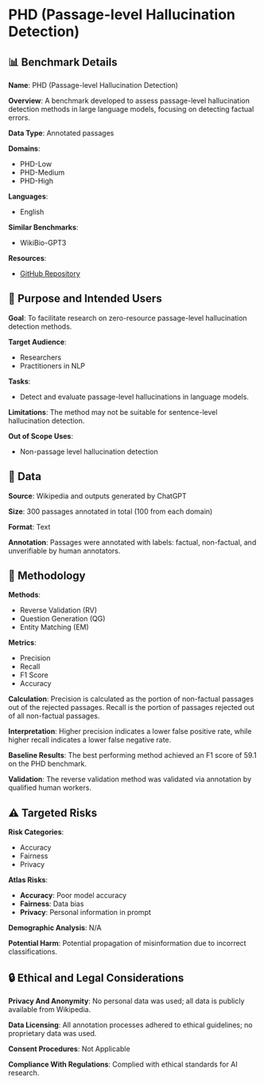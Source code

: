 # PHD (Passage-level Hallucination Detection)

## 📊 Benchmark Details

**Name**: PHD (Passage-level Hallucination Detection)

**Overview**: A benchmark developed to assess passage-level hallucination detection methods in large language models, focusing on detecting factual errors.

**Data Type**: Annotated passages

**Domains**:
- PHD-Low
- PHD-Medium
- PHD-High

**Languages**:
- English

**Similar Benchmarks**:
- WikiBio-GPT3

**Resources**:
- [GitHub Repository](https://github.com/maybenotime/PHD)

## 🎯 Purpose and Intended Users

**Goal**: To facilitate research on zero-resource passage-level hallucination detection methods.

**Target Audience**:
- Researchers
- Practitioners in NLP

**Tasks**:
- Detect and evaluate passage-level hallucinations in language models.

**Limitations**: The method may not be suitable for sentence-level hallucination detection.

**Out of Scope Uses**:
- Non-passage level hallucination detection

## 💾 Data

**Source**: Wikipedia and outputs generated by ChatGPT

**Size**: 300 passages annotated in total (100 from each domain)

**Format**: Text

**Annotation**: Passages were annotated with labels: factual, non-factual, and unverifiable by human annotators.

## 🔬 Methodology

**Methods**:
- Reverse Validation (RV)
- Question Generation (QG)
- Entity Matching (EM)

**Metrics**:
- Precision
- Recall
- F1 Score
- Accuracy

**Calculation**: Precision is calculated as the portion of non-factual passages out of the rejected passages. Recall is the portion of passages rejected out of all non-factual passages.

**Interpretation**: Higher precision indicates a lower false positive rate, while higher recall indicates a lower false negative rate.

**Baseline Results**: The best performing method achieved an F1 score of 59.1 on the PHD benchmark.

**Validation**: The reverse validation method was validated via annotation by qualified human workers.

## ⚠️ Targeted Risks

**Risk Categories**:
- Accuracy
- Fairness
- Privacy

**Atlas Risks**:
- **Accuracy**: Poor model accuracy
- **Fairness**: Data bias
- **Privacy**: Personal information in prompt

**Demographic Analysis**: N/A

**Potential Harm**: Potential propagation of misinformation due to incorrect classifications.

## 🔒 Ethical and Legal Considerations

**Privacy And Anonymity**: No personal data was used; all data is publicly available from Wikipedia.

**Data Licensing**: All annotation processes adhered to ethical guidelines; no proprietary data was used.

**Consent Procedures**: Not Applicable

**Compliance With Regulations**: Complied with ethical standards for AI research.
